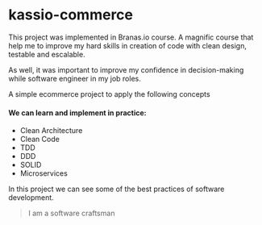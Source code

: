 # kassio-commerce

This project was implemented in Branas.io course. A magnific course that help me to improve my hard skills in creation of code with clean design, testable and escalable. 

As well, it was important to improve my confidence in decision-making while software engineer in my job roles.

A simple ecommerce project to apply the following concepts
#### We can learn and implement in practice:
- Clean Architecture
- Clean Code
- TDD
- DDD
- SOLID
- Microservices


In this project we can see some of the best practices of software development. 

> I am a software craftsman